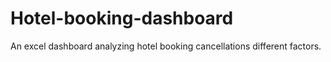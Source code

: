 # Hotel-booking-dashboard
An excel dashboard analyzing hotel booking cancellations different factors.
